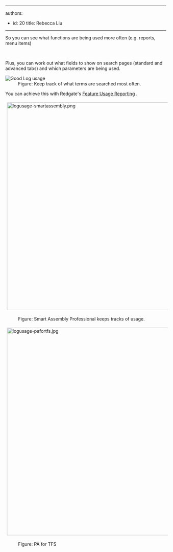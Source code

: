 

---
authors:
  - id: 20
    title: Rebecca Liu
---




<span class='intro'> <p>So you can see what functions are being used more often (e.g. reports, menu items)</p> </span>

​<div>Plus, you can work out what fields to show on search pages (standard and advanced tabs) and which parameters are being used.</div>
<dl class="image"><dt><img alt="Good Log usage" src="http&#58;//www.ssw.com.au/ssw/Standards/Rules/Images/GoodLogUsage.png" /></dt>
<dd>Figure&#58; Keep track of what terms are searched most often.</dd></dl>
<div>You can achieve this with Redgate's <a href="http&#58;//www.red-gate.com/products/dotnet-development/smartassembly/features/" target="_blank">Feature Usage Reporting</a> <img title="You are now leaving SSW" src="http&#58;//www.ssw.com.au/ssw/images/external.gif" alt="" />.<br><dl class="ssw15-rteElement-ImageArea"><img alt="logusage-smartassembly.png" src="/PublishingImages/logusage-smartassembly.png" style="margin&#58;5px;width&#58;650px;" /></dl><dd class="ssw15-rteElement-FigureNormal">Figure&#58; Smart Assembly Professional keeps tracks of usage.</dd><dl class="ssw15-rteElement-ImageArea"><img alt="logusage-pafortfs.jpg" src="/PublishingImages/logusage-pafortfs.jpg" style="margin&#58;5px;width&#58;650px;" /></dl><dd class="ssw15-rteElement-FigureNormal">Figure&#58; PA for TFS<br></dd></div>


